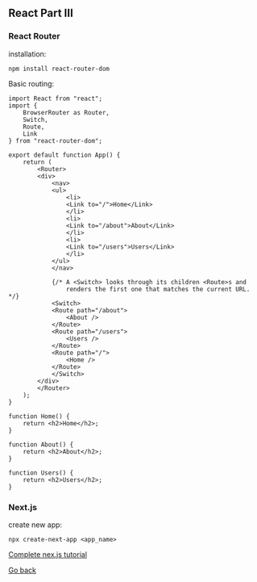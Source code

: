 ## React Part III

### React Router
installation:

    npm install react-router-dom

Basic routing:

    import React from "react";
    import {
        BrowserRouter as Router,
        Switch,
        Route,
        Link
    } from "react-router-dom";

    export default function App() {
        return (
            <Router>
            <div>
                <nav>
                <ul>
                    <li>
                    <Link to="/">Home</Link>
                    </li>
                    <li>
                    <Link to="/about">About</Link>
                    </li>
                    <li>
                    <Link to="/users">Users</Link>
                    </li>
                </ul>
                </nav>

                {/* A <Switch> looks through its children <Route>s and
                    renders the first one that matches the current URL. */}
                <Switch>
                <Route path="/about">
                    <About />
                </Route>
                <Route path="/users">
                    <Users />
                </Route>
                <Route path="/">
                    <Home />
                </Route>
                </Switch>
            </div>
            </Router>
        );
    }

    function Home() {
        return <h2>Home</h2>;
    }

    function About() {
        return <h2>About</h2>;
    }

    function Users() {
        return <h2>Users</h2>;
    }

### Next.js

create new app:
    
    npx create-next-app <app_name>

[Complete nex.js tutorial](https://nextjs.org/learn/basics/create-nextjs-app)

[Go back](../README.md)

